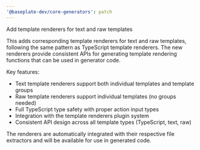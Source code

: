 ```yaml
---
'@baseplate-dev/core-generators': patch
---
```


Add template renderers for text and raw templates

This adds corresponding template renderers for text and raw templates, following the same pattern as TypeScript template renderers. The new renderers provide consistent APIs for generating template rendering functions that can be used in generator code.

Key features:

- Text template renderers support both individual templates and template groups
- Raw template renderers support individual templates (no groups needed)
- Full TypeScript type safety with proper action input types
- Integration with the template renderers plugin system
- Consistent API design across all template types (TypeScript, text, raw)

The renderers are automatically integrated with their respective file extractors and will be available for use in generated code.
